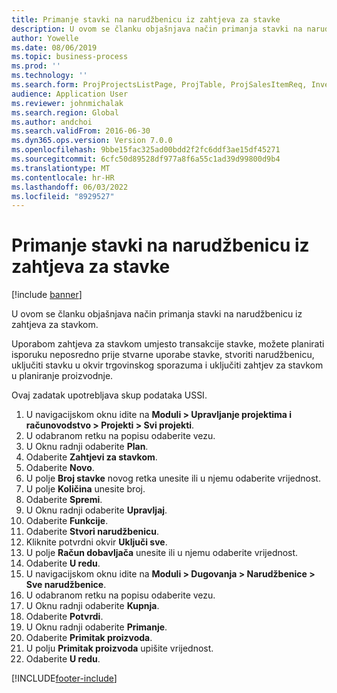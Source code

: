 ```yaml
---
title: Primanje stavki na narudžbenicu iz zahtjeva za stavke
description: U ovom se članku objašnjava način primanja stavki na narudžbenicu iz zahtjeva za stavkom.
author: Yowelle
ms.date: 08/06/2019
ms.topic: business-process
ms.prod: ''
ms.technology: ''
ms.search.form: ProjProjectsListPage, ProjTable, ProjSalesItemReq, InventItemIdLookupSimple, PurchCreateFromSalesOrder, VendAccountItemLookup, PurchTable, PurchEditLines
audience: Application User
ms.reviewer: johnmichalak
ms.search.region: Global
ms.author: andchoi
ms.search.validFrom: 2016-06-30
ms.dyn365.ops.version: Version 7.0.0
ms.openlocfilehash: 9bbe15fac325ad00bdd2f2fc6ddf3ae15df45271
ms.sourcegitcommit: 6cfc50d89528df977a8f6a55c1ad39d99800d9b4
ms.translationtype: MT
ms.contentlocale: hr-HR
ms.lasthandoff: 06/03/2022
ms.locfileid: "8929527"
---
```

# <a name="receive-items-on-purchase-order-from-item-requirement"></a>Primanje stavki na narudžbenicu iz zahtjeva za stavke

[!include [banner](../../includes/banner.md)]

U ovom se članku objašnjava način primanja stavki na narudžbenicu iz zahtjeva za stavkom.

Uporabom zahtjeva za stavkom umjesto transakcije stavke, možete planirati isporuku neposredno prije stvarne uporabe stavke, stvoriti narudžbenicu, uključiti stavku u okvir trgovinskog sporazuma i uključiti zahtjev za stavkom u planiranje proizvodnje. 

Ovaj zadatak upotrebljava skup podataka USSI.

1. U navigacijskom oknu idite na **Moduli > Upravljanje projektima i računovodstvo > Projekti > Svi projekti**.
2. U odabranom retku na popisu odaberite vezu.
3. U Oknu radnji odaberite **Plan**.
4. Odaberite **Zahtjevi za stavkom**.
5. Odaberite **Novo**.
6. U polje **Broj stavke** novog retka unesite ili u njemu odaberite vrijednost.
7. U polje **Količina** unesite broj.
8. Odaberite **Spremi**.
9. U Oknu radnji odaberite **Upravljaj**.
10. Odaberite **Funkcije**.
11. Odaberite **Stvori narudžbenicu**.
12. Kliknite potvrdni okvir **Uključi sve**.
13. U polje **Račun dobavljača** unesite ili u njemu odaberite vrijednost.
14. Odaberite **U redu**.
15. U navigacijskom oknu idite na **Moduli > Dugovanja > Narudžbenice > Sve narudžbenice**.
16. U odabranom retku na popisu odaberite vezu.
17. U Oknu radnji odaberite **Kupnja**.
18. Odaberite **Potvrdi**.
19. U Oknu radnji odaberite **Primanje**.
20. Odaberite **Primitak proizvoda**.
21. U polju **Primitak proizvoda** upišite vrijednost.
22. Odaberite **U redu**.



[!INCLUDE[footer-include](../../includes/footer-banner.md)]